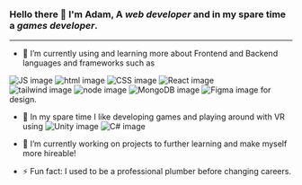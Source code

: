 ### Hello there 👋 I'm Adam, A  _web developer_ and in my spare time a _games developer_.
***

* 🌱 I’m currently using and learning more about Frontend and Backend languages and frameworks such as

![JS image](https://img.shields.io/badge/JavaScript-323330?style=for-the-badge&logo=javascript&logoColor=F7DF1E) ![html image](https://img.shields.io/badge/HTML5-E34F26?style=for-the-badge&logo=html5&logoColor=white) ![CSS image](https://img.shields.io/badge/CSS3-1572B6?style=for-the-badge&logo=css3&logoColor=white) ![React image](https://img.shields.io/badge/React-20232A?style=for-the-badge&logo=react&logoColor=61DAFB) <br /> ![tailwind image](https://img.shields.io/badge/Tailwind_CSS-38B2AC?style=for-the-badge&logo=tailwind-css&logoColor=white)  ![node image](https://img.shields.io/badge/Node.js-339933?style=for-the-badge&logo=nodedotjs&logoColor=white) ![MongoDB image](https://img.shields.io/badge/MongoDB-4EA94B?style=for-the-badge&logo=mongodb&logoColor=white) ![Figma image](https://img.shields.io/badge/Figma-F24E1E?style=for-the-badge&logo=figma&logoColor=white) for design. 

* 👾 In my spare time I like developing games and playing around with VR using ![Unity image](https://img.shields.io/badge/Unity-100000?style=for-the-badge&logo=unity&logoColor=white) ![C# image](https://img.shields.io/badge/C%23-239120?style=for-the-badge&logo=c-sharp&logoColor=white) 

* 🔭 I’m currently working on projects to further learning and make myself more hireable!  

* ⚡ Fun fact: I used to be a professional plumber before changing careers.
<!--
**adamclark-12/adamclark-12** is a ✨ _special_ ✨ repository because its `README.md` (this file) appears on your GitHub profile.

Here are some ideas to get you started:

- 🔭 I’m currently working on ...
- 🌱 I’m currently learning ...
- 👯 I’m looking to collaborate on ...
- 🤔 I’m looking for help with ...
- 💬 Ask me about ...
- 📫 How to reach me: ...
- 😄 Pronouns: ...
- ⚡ Fun fact: ...
-->
